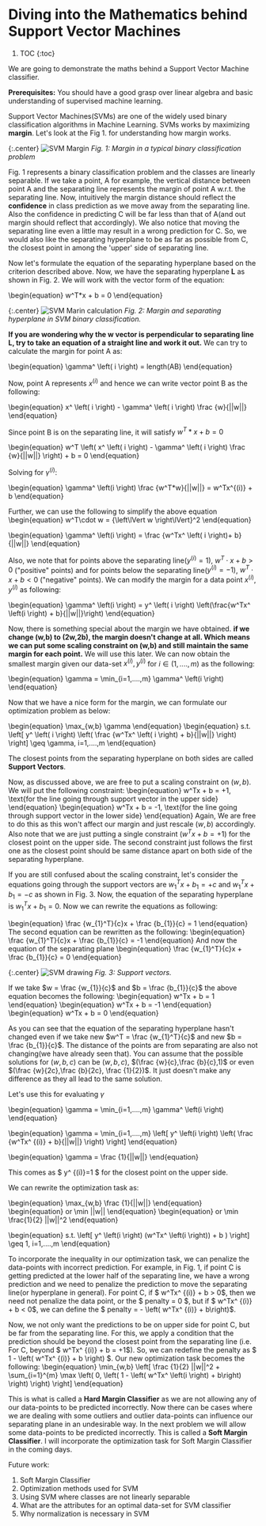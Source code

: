 # Diving into the Mathematics behind Support Vector Machines


1. TOC
{:toc}

We are going to demonstrate the maths behind a Support Vector Machine classifier.

**Prerequisites:** You should have a good grasp over linear algebra and basic understanding of supervised machine learning.

Support Vector Machines(SVMs) are one of the widely used binary classification algorithms in Machine Learning. SVMs works by maximizing **margin**. Let's look at the Fig 1. for understanding how margin works.

{:.center}
![SVM Margin](/images/svm1.png)
*Fig. 1: Margin in a typical binary classification problem*

Fig. 1 represents a binary classification problem and the classes are linearly separable. If we take a point, A for example, the vertical distance between point A and the separating line represents the margin of point A w.r.t. the separating line. Now, intuitively the margin distance should reflect the **confidence** in class prediction as we move away from the separating line. Also the confidence in predicting C will be far less than that of A(and out margin should reflect that accordingly). We also notice that moving the separating line even a little may result in a wrong prediction for C. So, we would also like the separating hyperplane to be as far as possible from C, the closest point in among the 'upper' side of separating line. 

Now let's formulate the equation of the separating hyperplane based on the criterion described above. Now, we have the separating hyperplane **L** as shown in Fig. 2. We will work with the vector form of the equation:

\begin{equation} 
w^T*x + b = 0
\end{equation} 


{:.center}
![SVM Marin calculation](/images/svm_margin.png)
*Fig. 2: Margin and separating hyperplane in SVM binary classification.*

**If you are wondering why the w vector is perpendicular to separating line L, try to take an equation of a straight line and work it out.**
We can try to calculate the margin for point A as:

\begin{equation} 
\gamma^ \left( i \right) = length(AB)
\end{equation}

Now, point A represents $x^{(i)}$ and hence we can write vector point B as the following:
 
\begin{equation} 
x^ \left( i \right) - \gamma^ \left( i \right) \frac {w}{\||w||}
\end{equation}

Since point B is on the separating line, it will satisfy $w^T*x + b=0$ 

\begin{equation} 
w^T \left( x^ \left( i \right) - \gamma^ \left( i \right) \frac {w}{\||w||} \right) + b  = 0
\end{equation}

Solving for $\gamma^{\left(i \right)}$:

\begin{equation} 
\gamma^ \left(i \right) \frac {w^T*w}{\||w||} = w^Tx^{(i)} + b
\end{equation}

Further, we can use the following to simplify the above equation
\begin{equation}
  w^T\cdot w = {\left\lVert w \right\lVert}^2
\end{equation}

\begin{equation} 
\gamma^ \left(i \right) = \frac {w^Tx^ \left( i \right)+ b}{\||w||}
\end{equation}

Also, we note that for points above the separating line($y^{(i)} =1$), $w^{T}\cdot x+b >0$ ("positive" points) and for points below the separating line($y^{(i)}=-1$), $w^{T}\cdot x+b<0$ ("negative" points). We can modify the margin for a data point $x^ {(i)}, y^ {(i)}$ as following:

\begin{equation} 
\gamma^ \left(i \right) = y^ \left( i \right) \left(\frac{w^Tx^ \left(i \right) + b}{\||w||}\right)
\end{equation}

Now, there is something special about the margin we have obtained. **if we change \(w,b\) to \(2w,2b\), the margin doesn't change at all. Which means we can put some scaling constraint on \(w,b\) and still maintain the same margin for each point.** We will use this later.
We can now obtain the smallest margin given our data-set $x^ {(i)}, y^ {(i)}$ for $i \in (1,....,m)$ as the following:

\begin{equation} 
\gamma = \min_{i=1,....,m} \gamma^ \left(i \right)
\end{equation}

Now that we have a nice form for the margin, we can formulate our optimization problem as below:

\begin{equation} 
\max_{w,b} \gamma 
\end{equation}
\begin{equation} 
s.t. \left[ y^ \left( i \right) \left( \frac {w^Tx^ \left( i \right) + b}{\||w||} \right) \right] \geq \gamma, i=1,....,m
\end{equation}

The closest points from the separating hyperplane on both sides are called **Support Vectors**.

Now, as discussed above, we are free to put a scaling constraint on $(w,b)$. We will put the following constraint:
\begin{equation} 
w^Tx + b = +1, \text{for the line going through support vector in the upper side}
\end{equation}
\begin{equation} 
w^Tx + b = -1, \text{for the line going through support vector in the lower side}
\end{equation}
Again, We are free to do this as this won't affect our margin and just rescale $(w,b)$ accordingly. Also note that we are just putting a single constraint ($w^Tx + b = +1$) for the closest point on the upper side. The second constraint just follows the first one as the closest point should be same distance apart on both side of the separating hyperplane. 

If you are still confused about the scaling constraint, let's consider the equations going through the support vectors are $w_{1}^Tx + b_{1} = +c$ and $w_{1}^Tx + b_{1} = -c$ as shown in Fig. 3. Now, the equation of the separating hyperplane is $w_{1}^Tx + b_{1} = 0$. Now we can rewrite the equations as following:

\begin{equation}
\frac {w_{1}^T}{c}x + \frac {b_{1}}{c} = 1
\end{equation}
The second equation can be rewritten as the following:
\begin{equation}
\frac {w_{1}^T}{c}x + \frac {b_{1}}{c} = -1
\end{equation}
And now the equation of the separating plane
\begin{equation}
\frac {w_{1}^T}{c}x + \frac {b_{1}}{c} = 0
\end{equation}

{:.center}
![SVM drawing](/images/svm_drawing.png)
*Fig. 3: Support vectors.*

If we take $w = \frac {w_{1}}{c}$ and $b = \frac {b_{1}}{c}$ the above equation becomes the following:
\begin{equation}
w^Tx + b = 1
\end{equation}
\begin{equation}
w^Tx + b = -1
\end{equation}
\begin{equation}
w^Tx + b = 0
\end{equation}

As you can see that the equation of the separating hyperplane hasn't changed even if we take new $w^T = \frac {w_{1}^T}{c}$ and new $b = \frac {b_{1}}{c}$. The distance of the points are from separating are also not changing(we have already seen that). You can assume that the possible solutions for $(w,b,c)$ can be $(w,b,c)$, $(\frac {w}{c},\frac {b}{c},1)$ or even $(\frac {w}{2c},\frac {b}{2c}, \frac {1}{2})$. It just doesn't make any difference as they all lead to the same solution.


Let's use this for evaluating $\gamma$

\begin{equation} 
\gamma = \min_{i=1,....,m} \gamma^ \left(i \right)
\end{equation}

\begin{equation} 
\gamma = \min_{i=1,....,m} \left[ y^ \left(i \right)  \left( \frac {w^Tx^ {(i)} + b}{\||w||} \right) \right]
\end{equation}

\begin{equation} 
\gamma =  \frac {1}{\||w||} 
\end{equation}

This comes as $ y^ {(i)}=1 $ for the closest point on the upper side.

We can rewrite the optimization task as:

\begin{equation} 
\max_{w,b} \frac {1}{||w||} 
\end{equation}
\begin{equation} 
or \min ||w|| 
\end{equation}
\begin{equation} 
or \min \frac{1}{2} \||w||^2
\end{equation}

\begin{equation} 
s.t. \left[ y^ \left(i \right) (w^Tx^ \left(i \right)) + b ) \right] \geq 1, i=1,....,m
\end{equation}

To incorporate the inequality in our optimization task, we can penalize the data-points with incorrect prediction. For example, in Fig. 1, if point C is getting predicted at the lower half of the separating line, we have a wrong prediction and we need to penalize the prediction to move the separating line(or hyperplane in general). For point C, if $ w^Tx^ {(i)} + b > 0$, then we need not penalize the data point, or the $ penalty = 0 $, but if $ w^Tx^ {(i)}  + b < 0$, we can define the $ penalty = - \left( w^Tx^ {(i)} + b\right)$.

Now, we not only want the predictions to be on upper side for point C, but be far from the separating line. For this, we apply a condition that the prediction should be beyond the closest point from the separating line (i.e. For C, beyond $ w^Tx^ {(i)} + b = +1$). So, we can redefine the penalty as $ 1 - \left( w^Tx^ {(i)} + b \right) $. Our new optimization task becomes the following:
\begin{equation}
\min_{w,b} \left[ \frac {1}{2} \||w||^2 + \sum_{i=1}^{m} \max \left( 0,  \left( 1 - \left( w^Tx^ \left(i \right) + b\right) \right)  \right) \right]
\end{equation}

This is what is called a **Hard Margin Classifier** as we are not allowing any of our data-points to be predicted incorrectly. Now there can be cases where we are dealing with some outliers and outlier data-points can influence our separating plane in an undesirable way. In the next problem we will allow some data-points to be predicted incorrectly. This is called a **Soft Margin Classifier**. I will incorporate the optimization task for Soft Margin Classifier in the coming days.  

Future work:

1. Soft Margin Classifier
2. Optimization methods used for SVM
3. Using SVM where classes are not linearly separable
4. What are the attributes for an optimal data-set for SVM classifier
5. Why normalization is necessary in SVM
